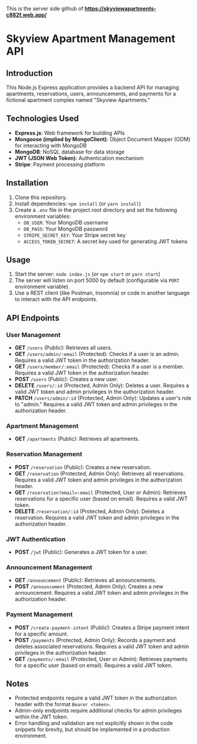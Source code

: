 This is the server side github of **https://skyviewapartments-c882f.web.app/**
# Skyview Apartment Management API

## Introduction
This Node.js Express application provides a backend API for managing apartments, reservations, users, announcements, and payments for a fictional apartment complex named "Skyview Apartments."

## Technologies Used
- **Express.js**: Web framework for building APIs
- **Mongoose (implied by MongoClient)**: Object Document Mapper (ODM) for interacting with MongoDB
- **MongoDB**: NoSQL database for data storage
- **JWT (JSON Web Token)**: Authentication mechanism
- **Stripe**: Payment processing platform

## Installation
1. Clone this repository.
2. Install dependencies: `npm install` (or `yarn install`)
3. Create a `.env` file in the project root directory and set the following environment variables:
   - `DB_USER`: Your MongoDB username
   - `DB_PASS`: Your MongoDB password
   - `STRIPE_SECRET_KEY`: Your Stripe secret key
   - `ACCESS_TOKEN_SECRET`: A secret key used for generating JWT tokens

## Usage
1. Start the server: `node index.js` (or `npm start` or `yarn start`)
2. The server will listen on port 5000 by default (configurable via `PORT` environment variable).
3. Use a REST client (like Postman, Insomnia) or code in another language to interact with the API endpoints.

## API Endpoints

### User Management
- **GET** `/users` (Public): Retrieves all users.
- **GET** `/users/admin/:email` (Protected): Checks if a user is an admin. Requires a valid JWT token in the authorization header.
- **GET** `/users/member/:email` (Protected): Checks if a user is a member. Requires a valid JWT token in the authorization header.
- **POST** `/users` (Public): Creates a new user.
- **DELETE** `/users/:id` (Protected, Admin Only): Deletes a user. Requires a valid JWT token and admin privileges in the authorization header.
- **PATCH** `/users/admin/:id` (Protected, Admin Only): Updates a user's role to "admin." Requires a valid JWT token and admin privileges in the authorization header.

### Apartment Management
- **GET** `/apartments` (Public): Retrieves all apartments.

### Reservation Management
- **POST** `/reservation` (Public): Creates a new reservation.
- **GET** `/reservation` (Protected, Admin Only): Retrieves all reservations. Requires a valid JWT token and admin privileges in the authorization header.
- **GET** `/reservation?email=:email` (Protected, User or Admin): Retrieves reservations for a specific user (based on email). Requires a valid JWT token.
- **DELETE** `/reservation/:id` (Protected, Admin Only): Deletes a reservation. Requires a valid JWT token and admin privileges in the authorization header.

### JWT Authentication
- **POST** `/jwt` (Public): Generates a JWT token for a user.

### Announcement Management
- **GET** `/announcement` (Public): Retrieves all announcements.
- **POST** `/announcement` (Protected, Admin Only): Creates a new announcement. Requires a valid JWT token and admin privileges in the authorization header.

### Payment Management
- **POST** `/create-payment-intent` (Public): Creates a Stripe payment intent for a specific amount.
- **POST** `/payments` (Protected, Admin Only): Records a payment and deletes associated reservations. Requires a valid JWT token and admin privileges in the authorization header.
- **GET** `/payments/:email` (Protected, User or Admin): Retrieves payments for a specific user (based on email). Requires a valid JWT token.

## Notes
- Protected endpoints require a valid JWT token in the authorization header with the format `Bearer <token>`.
- Admin-only endpoints require additional checks for admin privileges within the JWT token.
- Error handling and validation are not explicitly shown in the code snippets for brevity, but should be implemented in a production environment.
